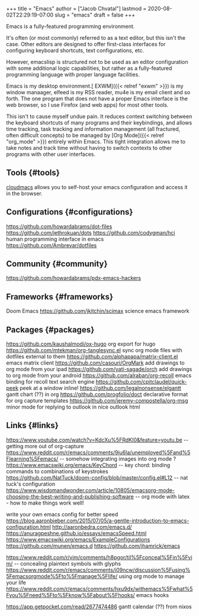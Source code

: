 +++
title = "Emacs"
author = ["Jacob Chvatal"]
lastmod = 2020-08-02T22:29:19-07:00
slug = "emacs"
draft = false
+++

Emacs is a fully-featured programming environment.

It's often (or most commonly) referred to as a text editor,
but this isn't the case. Other editors are designed to offer first-class
interfaces for configuring keyboard shortcuts, text configurations, etc.

However, emacslisp is structured not to be used as an editor configuration
with some additional logic capabilities, but rather as a fully-featured
programming language with proper language facilities.

Emacs is my desktop environment.[ EXWM]({{< relref "exwm" >}}) is my window manaager,
elfeed is my RSS reader, mu4e is my email client and so forth.
The one program that does not have a proper Emacs interface
is the web browser, so I use Firefox (and web apps) for most other tools.

This isn't to cause myself undue pain. It reduces context switching between
the keyboard shortcuts of many programs and their keybindings,
and allows time tracking, task tracking and information management
(all fractured, often difficult concepts) to be managed by [Org Mode]({{< relref "org_mode" >}}) entirely
within Emacs. This tight integration allows me to take notes and track
time without having to switch contexts to other programs with other
user interfaces.


## Tools {#tools}

[cloudmacs](https://github.com/karlicoss/cloudmacs) allows you to self-host your emacs configuration and access it in the browser.


## Configurations {#configurations}

<https://github.com/howardabrams/dot-files>
<https://github.com/jethrokuan/dots>
<https://github.com/codygman/hci> human programming interface in emacs
<https://github.com/Ambrevar/dotfiles>


## Community {#community}

<https://github.com/howardabrams/pdx-emacs-hackers>


## Frameworks {#frameworks}

Doom Emacs
<https://github.com/jkitchin/scimax> science emacs framework


## Packages {#packages}

<https://github.com/kaushalmodi/ox-hugo> org export for hugo
<https://github.com/mtekman/org-tanglesync.el> sync org mode files with dotfiles external to them
<https://github.com/alphapapa/matrix-client.el> emacs matrix client
<https://github.com/casouri/OrgMark> add drawings to org mode from your ipad
<https://github.com/yati-sagade/orch> add drawings to org mode from your android
<https://github.com/alraban/org-recoll> emacs binding for recoll text search engine
<https://github.com/cpitclaudel/quick-peek> peek at a window inline!
<https://github.com/legalnonsense/elgantt> gantt chart (??) in org
<https://github.com/progfolio/doct> declarative format for org capture templates
<https://github.com/jeremy-compostella/org-msg> minor mode for replying to outlook in nice outlook html


## Links {#links}

<https://www.youtube.com/watch?v=KdcXu%5FRdKI0&feature=youtu.be> -- getting more out
of org-capture
<https://www.reddit.com/r/emacs/comments/9iu6la/unemployed%5Fand%5Flearning%5Femacs/> --
somehow integrating images into org mode ?
<https://www.emacswiki.org/emacs/KeyChord> -- key chord: binding commands to
combinations of keystrokes
<https://github.com/NatTuck/doom-config/blob/master/config.el#L12> -- nat tuck's
configuration
<https://www.wisdomandwonder.com/article/10805/emacsorg-mode-choosing-the-best-writing-and-publishing-software>
-- org mode with latex - how to make things work well!

write your own emacs config for better speed
<https://blog.aaronbieber.com/2015/07/05/a-gentle-introduction-to-emacs-configuration.html>
<http://aaronbedra.com/emacs.d/>
<https://anuragpeshne.github.io/essays/emacsSpeed.html>
<https://www.emacswiki.org/emacs/ExampleConfigurations>
<https://github.com/munen/emacs.d>
<https://github.com/jhamrick/emacs>

<https://www.reddit.com/r/vim/comments/h8pgor/til%5Fconceal%5Fin%5Fvim/> --
concealing plaintext symbols with glyphs
<https://www.reddit.com/r/emacs/comments/i09ncw/discussion%5Fusing%5Femacsorgmode%5Fto%5Fmanage%5Flife/> using org mode to manage your life
<https://www.reddit.com/r/emacs/comments/hxu9dx/withemacs%5Fwhat%5Fyou%5Fneed%5Fto%5Fknow%5Fabout%5Fhooks/> emacs hooks

<https://app.getpocket.com/read/2677474486> gantt calendar (??) from nixos
